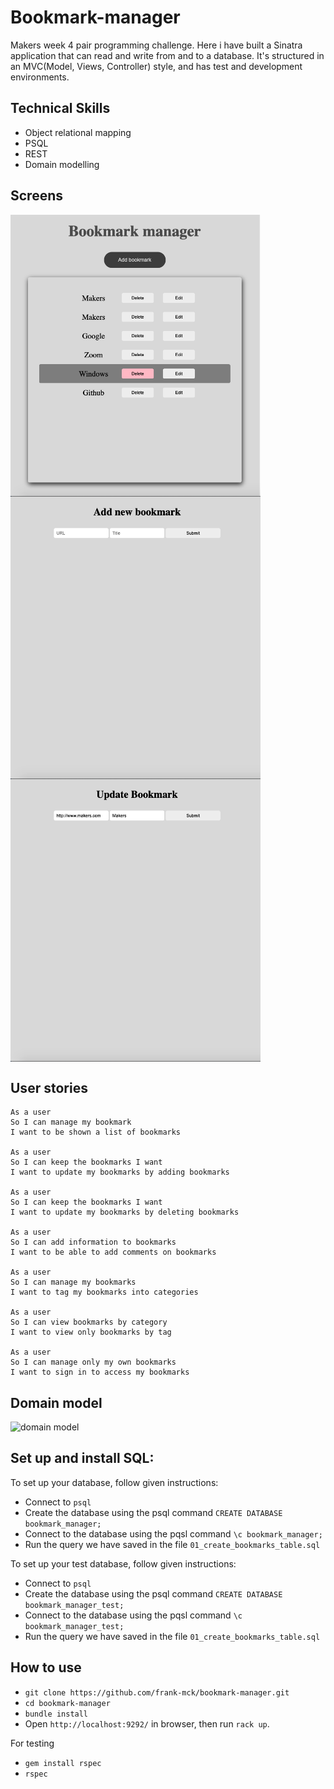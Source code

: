 # Bookmark-manager

Makers week 4 pair programming challenge. Here i have built a Sinatra application that can read and write from and to a database. It's structured in an MVC(Model, Views, Controller) style, and has test and development environments.

## Technical Skills 

- Object relational mapping
- PSQL
- REST
- Domain modelling

## Screens

<img alt ='bookmark first page' src ="https://raw.githubusercontent.com/frank-mck/bookmark-manager/main/img/Screenshot%202021-06-19%20at%2013.21.44.png" width="400px" style="display: block;" />
<img alt ='bookmark first page' src ="https://raw.githubusercontent.com/frank-mck/bookmark-manager/main/img/Screenshot%202021-06-19%20at%2013.22.07.png" width="400px" style="display: block;" />
<img alt ='bookmark first page' src ="https://raw.githubusercontent.com/frank-mck/bookmark-manager/main/img/Screenshot%202021-06-19%20at%2013.22.22.png" width="400px" style="display: block;" />

## User stories
```
As a user
So I can manage my bookmark
I want to be shown a list of bookmarks

As a user
So I can keep the bookmarks I want
I want to update my bookmarks by adding bookmarks

As a user
So I can keep the bookmarks I want
I want to update my bookmarks by deleting bookmarks

As a user
So I can add information to bookmarks
I want to be able to add comments on bookmarks

As a user
So I can manage my bookmarks
I want to tag my bookmarks into categories

As a user 
So I can view bookmarks by category
I want to view only bookmarks by tag

As a user
So I can manage only my own bookmarks
I want to sign in to access my bookmarks
```

## Domain model

<img alt ='domain model' src ='https://raw.githubusercontent.com/makersacademy/course/master/bookmark_manager/images/bookmark_manager_1.png?token=ASO6TKRBILPQ7T2C3RSLM2DA24QQC' />

## Set up and install SQL:

To set up your database, follow given instructions:

- Connect to `psql`
- Create the database using the psql command `CREATE DATABASE bookmark_manager;`
- Connect to the database using the pqsl command `\c bookmark_manager;`
- Run the query we have saved in the file `01_create_bookmarks_table.sql`

 To set up your test database, follow given instructions:

- Connect to `psql`
- Create the database using the psql command `CREATE DATABASE bookmark_manager_test;`
- Connect to the database using the pqsl command `\c bookmark_manager_test;`
- Run the query we have saved in the file `01_create_bookmarks_table.sql`

## How to use

- `git clone https://github.com/frank-mck/bookmark-manager.git`
- `cd bookmark-manager`
- `bundle install`
- Open `http://localhost:9292/` in browser, then run `rack up`.

For testing 
- `gem install rspec`
- `rspec`
